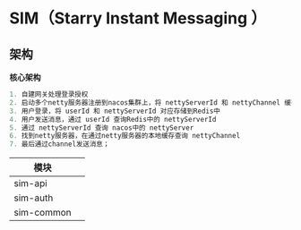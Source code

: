 # SIM（Starry Instant Messaging ）



## 架构

**核心架构**

```Java
1. 自建网关处理登录授权
2. 启动多个netty服务器注册到nacos集群上，将 nettyServerId 和 nettyChannel 缓存在本地内存的MAP中
3. 用户登录，将 userId 和 nettyServerId 对应存储到Redis中
4. 用户发送消息，通过 userId 查询Redis中的 nettyServerId
5. 通过 nettyServerId 查询 nacos中的 nettyServer
6. 找到netty服务器，在通过netty服务器的本地缓存查询 nettyChannel
7. 最后通过channel发送消息；
```



| 模块       |      |
| ---------- | ---- |
| sim-api    |      |
| sim-auth   |      |
| sim-common |      |

